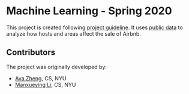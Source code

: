 # Machine Learning - Spring 2020

This project is created following [project guideline](https://www.chrismusco.com/introml/project_guidelines.pdf).
It uses [public data](https://www.kaggle.com/dgomonov/new-york-city-airbnb-open-data) to analyze how hosts and areas affect the sale of Airbnb.

## Contributors

The project was originally developed by:
* [Ava Zheng](https://github.com/evve212233), CS, NYU
* [Manxueying Li](https://github.com/lmxy0212/ML_project), CS, NYU
